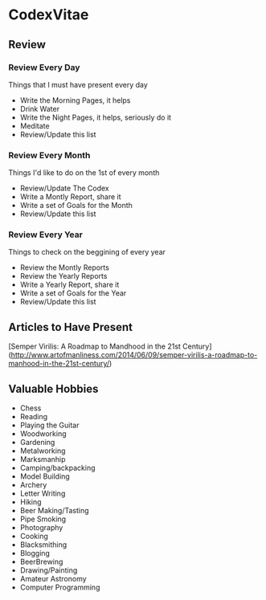 # CodexVitae

## Review

### Review Every Day
Things that I must have present every day 

* Write the Morning Pages, it helps
* Drink Water
* Write the Night Pages, it helps, seriously do it
* Meditate
* Review/Update this list

### Review Every Month
Things I'd like to do on the 1st of every month

* Review/Update The Codex
* Write a Montly Report, share it
* Write a set of Goals for the Month
* Review/Update this list

### Review Every Year
Things to check on the beggining of every year

* Review the Montly Reports
* Review the Yearly Reports
* Write a Yearly Report, share it
* Write a set of Goals for the Year
* Review/Update this list

## Articles to Have Present

[Semper Virilis: A Roadmap to Mandhood in the 21st Century] (http://www.artofmanliness.com/2014/06/09/semper-virilis-a-roadmap-to-manhood-in-the-21st-century/)

## Valuable Hobbies

* Chess
* Reading
* Playing the Guitar
* Woodworking
* Gardening
* Metalworking
* Marksmanhip
* Camping/backpacking
* Model Building
* Archery
* Letter Writing
* Hiking
* Beer Making/Tasting
* Pipe Smoking
* Photography
* Cooking
* Blacksmithing
* Blogging
* BeerBrewing
* Drawing/Painting
* Amateur Astronomy
* Computer Programming
